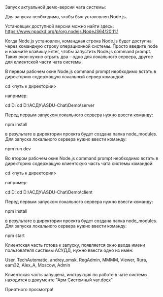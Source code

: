 Запуск актуальной демо-версии чата системы:

Для запуска необходимо, чтобы был установлен Node.js.

Установщик доступной версии можно найти здесь: 
https://www.npackd.org/p/org.nodejs.NodeJS64/20.11.1

Когда Node.js установлен, командная строка Node.js будет доступна через командную строку операционной системы. Просто введите node и нажмите клавишу Enter, чтобы запустить Node.js command prompt. Таких окон нужно отрыть два – одно для локального сервера, другое для клиентской части чата системы.

В первом рабочем окне Node.js command prompt необходимо встать в директорию содержащую локальный сервер командой:

cd <путь к директории>

например:

cd D:
cd D:\АСДУ\ASDU-Chat\Demo\server

Перед первым запуском локального сервера нужно ввести команду:

npm install

в результате в директории проекта будет создана папка node_modules.
Для запуска локального сервера нужно ввести команду:

npm run dev

Во втором рабочем окне Node.js command prompt необходимо встать в директорию содержащую клиентскую часть чата системы командой:

cd <путь к директории>

например:

cd D:
cd D:\АСДУ\ASDU-Chat\Demo\client

Перед первым запуском локального сервера нужно ввести команду:

npm install

в результате в директории проекта будет создана папка node_modules. 
Для запуска локального сервера нужно ввести команду:

npm start

Клиентская часть готова к запуску, появляется окно ввода имени пользователя системы АСУДД, нужно ввести одно из имён:

User, TechAutomatic, andrey_omsk, RegAdmin, MMMM, Viewer, Rura, eam32, Alex_A, Moscow, Admin

Клиентская часть запущена, инструкция по работе в чате системы находится в документе "Арм Системный чат.docx"

Приятного просмотра!
